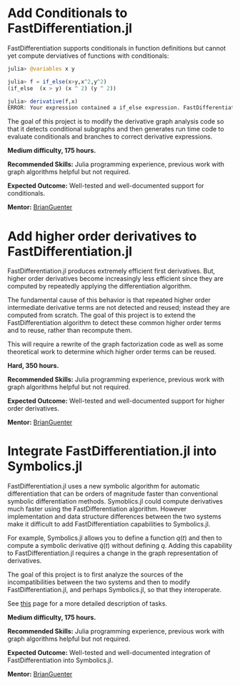 # Add Conditionals to FastDifferentiation.jl

FastDifferentiation supports conditionals in function definitions but cannot yet compute derviatives of functions with conditionals:
```julia
julia> @variables x y

julia> f = if_else(x>y,x^2,y^2)
(if_else  (x > y) (x ^ 2) (y ^ 2))

julia> derivative(f,x)
ERROR: Your expression contained a if_else expression. FastDifferentiation does not yet support differentiation through this function
```

The goal of this project is to modify the derivative graph analysis code so that it detects conditional subgraphs and then generates run time code to evaluate conditionals and branches to correct derivative expressions.

**Medium difficulty, 175 hours.**

**Recommended Skills:** Julia programming experience, previous work with graph algorithms helpful but not required.

**Expected Outcome:** Well-tested and well-documented support for conditionals.

**Mentor:** [BrianGuenter](https://github.com/brianguenter/FastDifferentiation.jl)

# Add higher order derivatives to FastDifferentiation.jl
FastDifferentiation.jl produces extremely efficient first derivatives. But, higher order derivatives become increasingly less efficient since they are computed by repeatedly applying the differentiation algorithm. 

The fundamental cause of this behavior is that repeated higher order intermediate derivative terms are not detected and reused; instead they are computed from scratch. The goal of this project is to extend the FastDifferentiation algorithm to detect these common higher order terms and to reuse, rather than recompute them.

This will require a rewrite of the graph factorization code as well as some theoretical work to determine which higher order terms can be reused.

**Hard, 350 hours.**

**Recommended Skills:** Julia programming experience, previous work with graph algorithms helpful but not required.

**Expected Outcome:** Well-tested and well-documented support for higher order derivatives.

**Mentor:** [BrianGuenter](https://github.com/brianguenter/FastDifferentiation.jl)

# Integrate FastDifferentiation.jl into Symbolics.jl

FastDifferentiation.jl uses a new symbolic algorithm for automatic differentiation that can be orders of magnitude faster than conventional symbolic differentiation methods. Symoblics.jl could compute derivatives much faster using the FastDifferentiation algorithm. However implementation and data structure differences between the two systems make it difficult to add FastDifferentiation capabilities to Symbolics.jl.

For example, Symbolics.jl allows you to define a function $q(t)$ and then to compute a symbolic derivative $\dot{q}(t)$ without defining $q$. Adding this capability to FastDifferentiation.jl requires a change in the graph representation of derivatives. 

The goal of this project is to first analyze the sources of the incompatibilities between the two systems and then to modify FastDifferentiation.jl, and perhaps Symbolics.jl, so that they interoperate.

See [this](https://github.com/brianguenter/Proposals) page for a more detailed description of tasks.

**Medium difficulty, 175 hours.**

**Recommended Skills:** Julia programming experience, previous work with graph algorithms helpful but not required.

**Expected Outcome:** Well-tested and well-documented integration of FastDifferentiation into Symbolics.jl.

**Mentor:** [BrianGuenter](https://github.com/brianguenter/FastDifferentiation.jl)